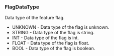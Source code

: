 ### FlagDataType
Data type of the feature flag.

- UNKNOWN - Data type of the flag is unknown.
- STRING - Data type of the flag is string.
- INT - Data type of the flag is int.
- FLOAT - Data type of the flag is float.
- BOOL - Data type of the flag is boolean.

